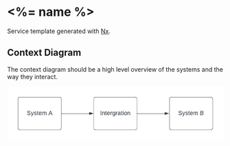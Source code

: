 # <%= name %>

Service template generated with [Nx](https://nx.dev).

## Context Diagram

The context diagram should be a high level overview of the systems and the way they interact.

![Sample Context Diagram](docs/sample-context-diagram.png)
